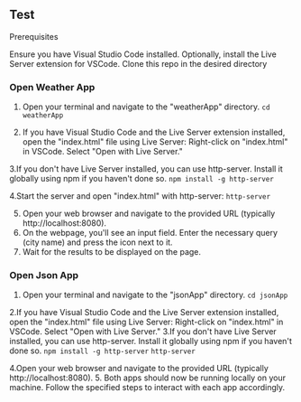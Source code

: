 ## Test ##

Prerequisites

Ensure you have Visual Studio Code installed.
Optionally, install the Live Server extension for VSCode.
Clone this repo in the desired directory

### Open Weather App ###
1. Open your terminal and navigate to the "weatherApp" directory.
`cd weatherApp`

2. If you have Visual Studio Code and the Live Server extension installed, open the "index.html" file using Live Server:
Right-click on "index.html" in VSCode.
Select "Open with Live Server."

3.If you don't have Live Server installed, you can use http-server. Install it globally using npm if you haven't done so.
`npm install -g http-server`

4.Start the server and open "index.html" with http-server:
`http-server`

5. Open your web browser and navigate to the provided URL (typically http://localhost:8080).
6. On the webpage, you'll see an input field. Enter the necessary query (city name) and press the icon next to it.
7. Wait for the results to be displayed on the page.

### Open Json App ###

1. Open your terminal and navigate to the "jsonApp" directory.
`cd jsonApp`

2.If you have Visual Studio Code and the Live Server extension installed, open the "index.html" file using Live Server: Right-click on "index.html" in VSCode. Select "Open with Live Server."
3.If you don't have Live Server installed, you can use http-server. Install it globally using npm if you haven't done so.
`npm install -g http-server` 
`http-server`

4.Open your web browser and navigate to the provided URL (typically http://localhost:8080).
5. Both apps should now be running locally on your machine. Follow the specified steps to interact with each app accordingly.




